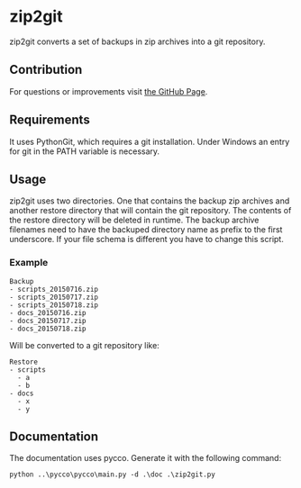 # zip2git

zip2git converts a set of backups in zip archives into a git repository.

## Contribution

For questions or improvements visit [the GitHub Page](https://github.com/abbgrade/zip2git).

## Requirements

It uses PythonGit, which requires a git installation.
Under Windows an entry for git in the PATH variable is necessary.

## Usage

zip2git uses two directories. One that contains the backup zip archives and another restore directory that will contain the git repository.
The contents of the restore directory will be deleted in runtime.
The backup archive filenames need to have the backuped directory name as prefix to the first underscore. If your file schema is different you have to change this script.

### Example

    Backup
    - scripts_20150716.zip
    - scripts_20150717.zip
    - scripts_20150718.zip
    - docs_20150716.zip
    - docs_20150717.zip
    - docs_20150718.zip

Will be converted to a git repository like:

    Restore
    - scripts
      - a
      - b
    - docs
      - x
      - y

## Documentation

The documentation uses pycco.
Generate it with the following command:

    python ..\pycco\pycco\main.py -d .\doc .\zip2git.py